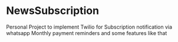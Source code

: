 # NewsSubscription
Personal Project to implement Twilio for Subscription notification via whatsapp  Monthly payment reminders and some features like that
